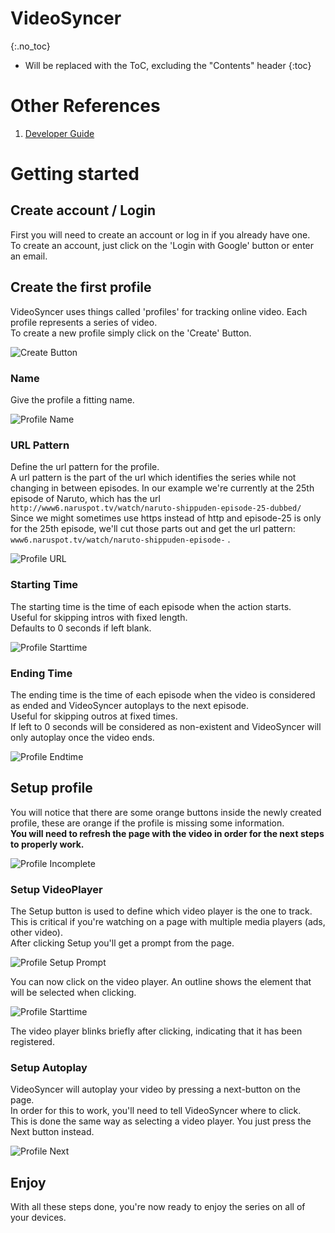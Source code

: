 # VideoSyncer
{:.no_toc}

* Will be replaced with the ToC, excluding the "Contents" header
{:toc}

# Other References
1. [Developer Guide](developer.html)

# Getting started
## Create account / Login
First you will need to create an account or log in if you already have one.  
To create an account, just click on the 'Login with Google' button or enter an email.

## Create the first profile
VideoSyncer uses things called 'profiles' for tracking online video. Each profile represents a series of video.  
To create a new profile simply click on the 'Create' Button.

![Create Button](img/empty.png)

### Name
Give the profile a fitting name.

![Profile Name](img/new_name.png)

### URL Pattern
Define the url pattern for the profile.  
A url pattern is the part of the url which identifies the series while not changing in between episodes.
In our example we're currently at the 25th episode of Naruto, which has the url  
`http://www6.naruspot.tv/watch/naruto-shippuden-episode-25-dubbed/`  
Since we might sometimes use https instead of http and episode-25 is only for the 25th episode, we'll cut those parts out and get the url pattern:  
`www6.naruspot.tv/watch/naruto-shippuden-episode-` .

![Profile URL](img/new_url.png)

### Starting Time
The starting time is the time of each episode when the action starts.  
Useful for skipping intros with fixed length.  
Defaults to 0 seconds if left blank.

![Profile Starttime](img/new_starttime.png)

### Ending Time
The ending time is the time of each episode when the video is considered as ended and VideoSyncer autoplays to the next episode.  
Useful for skipping outros at fixed times.  
If left to 0 seconds will be considered as non-existent and VideoSyncer will only autoplay once the video ends.

![Profile Endtime](img/new_endtime.png)

## Setup profile
You will notice that there are some orange buttons inside the newly created profile, these are orange if the profile is missing some information.  
**You will need to refresh the page with the video in order for the next steps to properly work.**

![Profile Incomplete](img/new_incomplete.png)

### Setup VideoPlayer
The Setup button is used to define which video player is the one to track.  
This is critical if you're watching on a page with multiple media players (ads, other video).  
After clicking Setup you'll get a prompt from the page.

![Profile Setup Prompt](img/new_setup.png)

You can now click on the video player. An outline shows the element that will be selected when clicking.

![Profile Starttime](img/new_select.png)

The video player blinks briefly after clicking, indicating that it has been registered.

### Setup Autoplay
VideoSyncer will autoplay your video by pressing a next-button on the page.  
In order for this to work, you'll need to tell VideoSyncer where to click.  
This is done the same way as selecting a video player. You just press the Next button instead.

![Profile Next](img/new_next.png)

## Enjoy
With all these steps done, you're now ready to enjoy the series on all of your devices.
